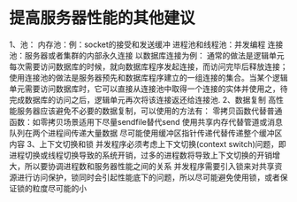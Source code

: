 # 提高服务器性能的其他建议

1、池：
内存池：例：socket的接受和发送缓冲
进程池和线程池：并发编程
连接池：服务器或者集群的内部永久连接
    以数据库连接为例：
    通常的做法是逻辑单元每次需要访问数据库的时候，就向数据库程序发起连接，而访问完毕后释放连接；
    使用连接池的做法是服务器预先和数据库程序建立的一组连接的集合。当某个逻辑单元需要访问数据库时，它可以直接从连接池中取得一个连接的实体并使用之，待完成数据库的访问之后，逻辑单元再次将该连接返还给连接池.
2、数据复制
高性能服务器应该避免不必要的数据复制，可以使用的方法有：
    零拷贝函数代替普通函数：如零拷贝场景适用下尽量sendfile替代send
    使用共享内存代替管道或消息队列在两个进程间传递大量数据
    尽可能使用缓冲区指针传递代替传递整个缓冲区内容
3、上下文切换和锁
并发程序必须考虑上下文切换(context switch)问题，即进程切换或线程切换导致的系统开销，过多的进程数将导致上下文切换的开销增大，所以要协调进程数和服务器性能之间的关系
并发程序需要引入锁来对共享资源进行访问保护，锁同时会引起性能底下的问题，所以尽可能避免使用锁，或者保证锁的粒度尽可能的小
